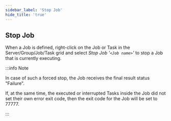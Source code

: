 ```yaml
---
sidebar_label: 'Stop Job'
hide_title: 'true'
---
```


## Stop Job

When a Job is defined, right-click on the Job or Task in the Server/Group/Job/Task grid and select *Stop Job '`<Job name>`'* to stop a Job that is currently executing.
 
:::info Note

In case of such a forced stop, the Job receives the final result status "Failure".

If, at the same time, the executed or interrupted Tasks inside the Job did not set their own error exit code, then the exit code for the Job will be set to 77777.

:::